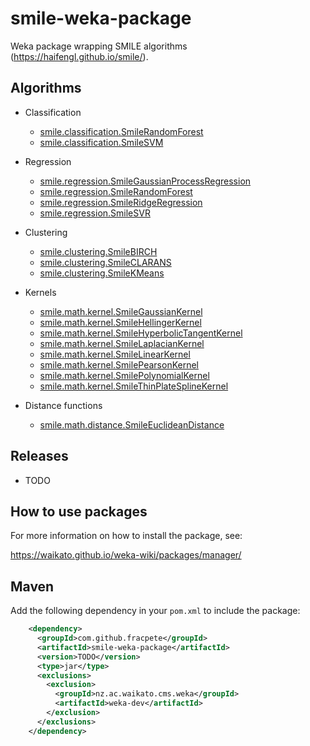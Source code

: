 # smile-weka-package
Weka package wrapping SMILE algorithms (https://haifengl.github.io/smile/).

## Algorithms

* Classification

  * [smile.classification.SmileRandomForest](https://haifengl.github.io/smile/api/java/smile/classification/RandomForest.html)
  * [smile.classification.SmileSVM](https://haifengl.github.io/smile/api/java/smile/classification/SVM.html)
  
* Regression
  
  * [smile.regression.SmileGaussianProcessRegression](https://haifengl.github.io/smile/api/java/smile/regression/GaussianProcessRegression.html)
  * [smile.regression.SmileRandomForest](https://haifengl.github.io/smile/api/java/smile/regression/RandomForest.html)
  * [smile.regression.SmileRidgeRegression](https://haifengl.github.io/smile/api/java/smile/regression/RidgeRegression.html)
  * [smile.regression.SmileSVR](https://haifengl.github.io/smile/api/java/smile/regression/SVR.html)

* Clustering

  * [smile.clustering.SmileBIRCH](https://haifengl.github.io/smile/api/java/smile/clustering/BIRCH.html)
  * [smile.clustering.SmileCLARANS](https://haifengl.github.io/smile/api/java/smile/clustering/CLARANS.html)
  * [smile.clustering.SmileKMeans](https://haifengl.github.io/smile/api/java/smile/clustering/KMeans.html)

* Kernels

  * [smile.math.kernel.SmileGaussianKernel](https://haifengl.github.io/smile/api/java/smile/math/kernel/GaussianKernel.html)
  * [smile.math.kernel.SmileHellingerKernel](https://haifengl.github.io/smile/api/java/smile/math/kernel/HellingerKernel.html)
  * [smile.math.kernel.SmileHyperbolicTangentKernel](https://haifengl.github.io/smile/api/java/smile/math/kernel/HyperbolicTangentKernel.html)
  * [smile.math.kernel.SmileLaplacianKernel](https://haifengl.github.io/smile/api/java/smile/math/kernel/LaplacianKernel.html)
  * [smile.math.kernel.SmileLinearKernel](https://haifengl.github.io/smile/api/java/smile/math/kernel/LinearKernel.html)
  * [smile.math.kernel.SmilePearsonKernel](https://haifengl.github.io/smile/api/java/smile/math/kernel/PearsonKernel.html)
  * [smile.math.kernel.SmilePolynomialKernel](https://haifengl.github.io/smile/api/java/smile/math/kernel/PolynomialKernel.html)
  * [smile.math.kernel.SmileThinPlateSplineKernel](https://haifengl.github.io/smile/api/java/smile/math/kernel/ThinPlateSplineKernel.html)

* Distance functions

  * [smile.math.distance.SmileEuclideanDistance](https://haifengl.github.io/smile/api/java/smile/math/distance/EuclideanDistance.html)


## Releases

* TODO


## How to use packages

For more information on how to install the package, see:

https://waikato.github.io/weka-wiki/packages/manager/


## Maven

Add the following dependency in your `pom.xml` to include the package:

```xml
    <dependency>
      <groupId>com.github.fracpete</groupId>
      <artifactId>smile-weka-package</artifactId>
      <version>TODO</version>
      <type>jar</type>
      <exclusions>
        <exclusion>
          <groupId>nz.ac.waikato.cms.weka</groupId>
          <artifactId>weka-dev</artifactId>
        </exclusion>
      </exclusions>
    </dependency>
```

